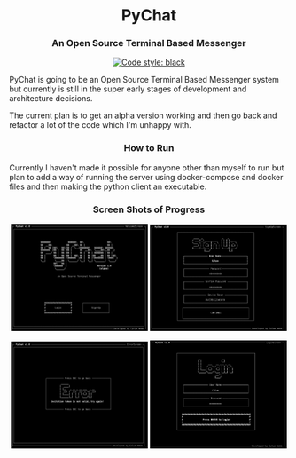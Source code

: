 <h1 align="center"> PyChat </h1>
<h3 align="center">An Open Source Terminal Based Messenger</h3>
<p align="center">
<a href="https://github.com/ambv/black"><img alt="Code style: black" src="https://img.shields.io/badge/code%20style-black-000000.svg"></a>
</p>


PyChat is going to be an Open Source Terminal Based Messenger system but currently is still in the super early stages of development and architecture decisions.

The current plan is to get an alpha version working and then go back and refactor a lot of the code which I'm unhappy with.

<h3 align="center"> How to Run </h3>
Currently I haven't made it possible for anyone other than myself to run but plan to add a way of running the server using docker-compose and docker files and then making the python client an executable.

<h3 align="center"> Screen Shots of Progress </h3>
<p align="center">
  <img src="https://github.com/calumpwebb/PyChat/blob/master/img/screenshots/WelcomeScreen.png" width="49%" title="WelcomeScreen">
  <img src="https://github.com/calumpwebb/PyChat/blob/master/img/screenshots/SignUpScreen.png" width="49%" title="SignUpScreen">
</p>
<p align="center">
  <img src="https://github.com/calumpwebb/PyChat/blob/master/img/screenshots/ErrorScreen.png" width="49%" title="ErrorScreen">
  <img src="https://github.com/calumpwebb/PyChat/blob/master/img/screenshots/LoginScreen.png" width="49%" title="LoginScreen">
</p>
